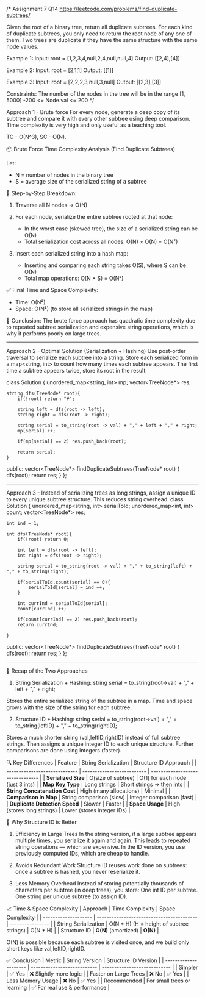 /*
Assignment 7 Q14
https://leetcode.com/problems/find-duplicate-subtrees/

Given the root of a binary tree, return all duplicate subtrees.
For each kind of duplicate subtrees, you only need to return the root node of any one of them.
Two trees are duplicate if they have the same structure with the same node values.

Example 1:
Input: root = [1,2,3,4,null,2,4,null,null,4]
Output: [[2,4],[4]]

Example 2:
Input: root = [2,1,1]
Output: [[1]]

Example 3:
Input: root = [2,2,2,3,null,3,null]
Output: [[2,3],[3]] 

Constraints:
The number of the nodes in the tree will be in the range [1, 5000]
-200 <= Node.val <= 200
*/

Approach 1 - Brute force
For every node, generate a deep copy of its subtree and compare it with every other subtree using deep comparison.
Time complexity is very high and only useful as a teaching tool.

TC - O(N^3), SC - O(N).

📦 Brute Force Time Complexity Analysis (Find Duplicate Subtrees)

Let:
- N = number of nodes in the binary tree
- S = average size of the serialized string of a subtree

🔹 Step-by-Step Breakdown:

1. Traverse all N nodes → O(N)

2. For each node, serialize the entire subtree rooted at that node:
   - In the worst case (skewed tree), the size of a serialized string can be O(N)
   - Total serialization cost across all nodes: O(N) × O(N) = O(N²)

3. Insert each serialized string into a hash map:
   - Inserting and comparing each string takes O(S), where S can be O(N)
   - Total map operations: O(N × S) = O(N²)

✅ Final Time and Space Complexity:

- Time: O(N²)
- Space: O(N²) (to store all serialized strings in the map)

📌 Conclusion:
The brute force approach has quadratic time complexity due to repeated subtree serialization and expensive string operations, which is why it performs poorly on large trees.

--------------------------------------------------------------------------------------------------------------------------------------------

Approach 2 - Optimal Solution (Serialization + Hashing)
Use post-order traversal to serialize each subtree into a string.
Store each serialized form in a map<string, int> to count how many times each subtree appears.
The first time a subtree appears twice, store its root in the result.

class Solution {
    unordered_map<string, int> mp;
    vector<TreeNode*> res;

    string dfs(TreeNode* root){
        if(!root) return "#";

        string left = dfs(root -> left);
        string right = dfs(root -> right);

        string serial = to_string(root -> val) + "," + left + "," + right;
        mp[serial] ++;

        if(mp[serial] == 2) res.push_back(root);

        return serial;
    }

public:
    vector<TreeNode*> findDuplicateSubtrees(TreeNode* root) {
        dfs(root);
        return res;
    }
};

--------------------------------------------------------------------------------------------------------------------------------------------

Approach 3 - Instead of serializing trees as long strings, assign a unique ID to every unique subtree structure. This reduces string overhead.
class Solution {
    unordered_map<string, int> serialToId;
    unordered_map<int, int> count;
    vector<TreeNode*> res;

    int ind = 1;

    int dfs(TreeNode* root){
        if(!root) return 0;

        int left = dfs(root -> left);
        int right = dfs(root -> right);

        string serial = to_string(root -> val) + "," + to_string(left) + "," + to_string(right);

        if(serialToId.count(serial) == 0){
            serialToId[serial] = ind ++;
        }

        int currInd = serialToId[serial];
        count[currInd] ++;

        if(count[currInd] == 2) res.push_back(root);
        return currInd;

    }
public:
    vector<TreeNode*> findDuplicateSubtrees(TreeNode* root) {
        dfs(root);
        return res;
    }
};

--------------------------------------------------------------------------------------------------------------------------------------------

🔁 Recap of the Two Approaches

1. String Serialization + Hashing:
string serial = to_string(root->val) + "," + left + "," + right;

Stores the entire serialized string of the subtree in a map.
Time and space grows with the size of the string for each subtree.


2. Structure ID + Hashing:
string serial = to_string(root->val) + "," + to_string(leftID) + "," + to_string(rightID);

Stores a much shorter string (val,leftID,rightID) instead of full subtree strings.
Then assigns a unique integer ID to each unique structure.
Further comparisons are done using integers (faster).


🔍 Key Differences
| Feature                       | String Serialization       | Structure ID Approach            |
| ----------------------------- | -------------------------- | -------------------------------- |
| **Serialized Size**           | O(size of subtree)         | O(1) for each node (just 3 ints) |
| **Map Key Type**              | Long strings               | Short strings → then ints        |
| **String Concatenation Cost** | High (many allocations)    | Minimal                          |
| **Comparison in Map**         | String comparison (slow)   | Integer comparison (fast)        |
| **Duplicate Detection Speed** | Slower                     | Faster                           |
| **Space Usage**               | High (stores long strings) | Lower (stores integer IDs)       |


🧠 Why Structure ID is Better
1. Efficiency in Large Trees
In the string version, if a large subtree appears multiple times, you serialize it again and again.
This leads to repeated string operations — which are expensive.
In the ID version, you use previously computed IDs, which are cheap to handle.

2. Avoids Redundant Work
Structure ID reuses work done on subtrees: once a subtree is hashed, you never reserialize it.

3. Less Memory Overhead
Instead of storing potentially thousands of characters per subtree (in deep trees), you store:
    One int ID per subtree.
    One string per unique subtree (to assign ID).

📈 Time & Space Complexity
| Approach             | Time Complexity                           | Space Complexity |
| -------------------- | ----------------------------------------- | ---------------- |
| String Serialization | O(N \* H) (H = height of subtree strings) | O(N \* H)        |
| Structure ID         | **O(N)** (amortized)                      | **O(N)**         |

O(N) is possible because each subtree is visited once, and we build only short keys like val,leftID,rightID.

✅ Conclusion
| Metric                | String Version              | Structure ID Version         |
| --------------------- | --------------------------- | ---------------------------- |
| Simpler               | ✅ Yes                       | ❌ Slightly more logic        |
| Faster on Large Trees | ❌ No                        | ✅ Yes                        |
| Less Memory Usage     | ❌ No                        | ✅ Yes                        |
| Recommended           | For small trees or learning | ✅ For real use & performance |


